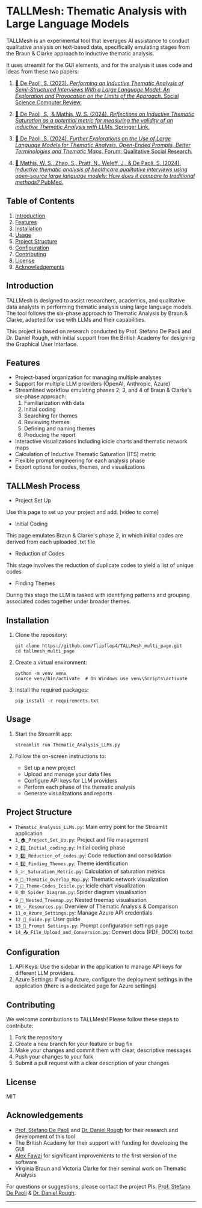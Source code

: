 # TALLMesh: Thematic Analysis with Large Language Models

TALLMesh is an experimental tool that leverages AI assistance to conduct qualitative analysis on text-based data, specifically emulating stages from the Braun & Clarke approach to inductive thematic analysis.

It uses streamlit for the GUI elements, and for the analysis it uses code and ideas from these two papers:

1. [📃 De Paoli, S. (2023). *Performing an Inductive Thematic Analysis of Semi-Structured Interviews With a Large Language Model: An Exploration and Provocation on the Limits of the Approach*. Social Science Computer Review.](https://journals.sagepub.com/doi/full/10.1177/08944393231220483)

2. [📃 De Paoli, S., & Mathis, W. S. (2024). *Reflections on Inductive Thematic Saturation as a potential metric for measuring the validity of an inductive Thematic Analysis with LLMs*. Springer Link.](https://link.springer.com/article/10.1007/s11135-024-01950-6)

3. [📃 De Paoli, S. (2024). *Further Explorations on the Use of Large Language Models for Thematic Analysis. Open-Ended Prompts, Better Terminologies and Thematic Maps*. Forum: Qualitative Social Research.](https://link.springer.com/article/10.1007/s11135-024-01950-6)

4. [📃 Mathis, W. S., Zhao, S., Pratt, N., Weleff, J., & De Paoli, S. (2024). *Inductive thematic analysis of healthcare qualitative interviews using open-source large language models: How does it compare to traditional methods?* PubMed.](https://pubmed.ncbi.nlm.nih.gov/39067136/)


## Table of Contents

1. [Introduction](#introduction)
2. [Features](#features)
3. [Installation](#installation)
4. [Usage](#usage)
5. [Project Structure](#project-structure)
6. [Configuration](#configuration)
7. [Contributing](#contributing)
8. [License](#license)
9. [Acknowledgements](#acknowledgements)

## Introduction

TALLMesh is designed to assist researchers, academics, and qualitative data analysts in performing thematic analysis using large language models. The tool follows the six-phase approach to Thematic Analysis by Braun & Clarke, adapted for use with LLMs and their capabilities.

This project is based on research conducted by Prof. Stefano De Paoli and Dr. Daniel Rough, with initial support from the British Academy for designing the Graphical User Interface.

## Features

- Project-based organization for managing multiple analyses
- Support for multiple LLM providers (OpenAI, Anthropic, Azure)
- Streamlined workflow emulating phases 2, 3, and 4 of Braun & Clarke's six-phase approach:
  1. Familiarization with data
  2. Initial coding
  3. Searching for themes
  4. Reviewing themes
  5. Defining and naming themes
  6. Producing the report
- Interactive visualizations including icicle charts and thematic network maps
- Calculation of Inductive Thematic Saturation (ITS) metric
- Flexible prompt engineering for each analysis phase
- Export options for codes, themes, and visualizations

## TALLMesh Process

- Project Set Up

Use this page to set up your project and add. [video to come]

- Initial Coding

This page emulates Braun & Clarke's phase 2, in which initial codes are derived from each uploaded .txt file

- Reduction of Codes

This stage involves the reduction of duplicate codes to yield a list of unique codes

- Finding Themes

During this stage the LLM is tasked with identifying patterns and grouping associated codes together under broader themes.


## Installation

1. Clone the repository:

   ```
   git clone https://github.com/flipflop4/TALLMesh_multi_page.git 
   cd tallmesh_multi_page
   ```

2. Create a virtual environment:

   ```
   python -m venv venv
   source venv/bin/activate  # On Windows use venv\Scripts\activate
   ```

3. Install the required packages:

   ```
   pip install -r requirements.txt
   ```

## Usage

1. Start the Streamlit app:

   ```
   streamlit run Thematic_Analysis_LLMs.py
   ```

2. Follow the on-screen instructions to:
   - Set up a new project
   - Upload and manage your data files
   - Configure API keys for LLM providers
   - Perform each phase of the thematic analysis
   - Generate visualizations and reports

## Project Structure

- `Thematic_Analysis_LLMs.py`: Main entry point for the Streamlit application
- `1_🏠_Project_Set_Up.py`: Project and file management
- `2_1️⃣_Initial_coding.py`: Initial coding phase
- `3_2️⃣_Reduction_of_codes.py`: Code reduction and consolidation
- `4_3️⃣_Finding_Themes.py`: Theme identification
- `5_💹_Saturation_Metric.py`: Calculation of saturation metrics
- `6_🔗_Thematic_Overlap_Map.py`: Thematic network visualization
- `7_🧊_Theme-Codes_Icicle.py`: Icicle chart visualization
- `8_🕸️_Spider_Diagram.py`: Spider diagram visualisation
- `9_🌳_Nested_Treemap.py`: Nested treemap visualisation
- `10_💡_Resources.py`: Overview of Thematic Analysis & Comparison
- `11_⚙️_Azure_Settings.py`: Manage Azure API credentials
- `12_📌_Guide.py`: User guide
- `13_📢_Prompt Settings.py`: Prompt configuration settings page
- `14_📤_File_Upload_and_Conversion.py`: Convert docs (PDF, DOCX) to.txt 

## Configuration

1. API Keys: Use the sidebar in the application to manage API keys for different LLM providers.
2. Azure Settings: If using Azure, configure the deployment settings in the application (there is a dedicated page for Azure settings)

## Contributing

We welcome contributions to TALLMesh! Please follow these steps to contribute:

1. Fork the repository
2. Create a new branch for your feature or bug fix
3. Make your changes and commit them with clear, descriptive messages
4. Push your changes to your fork
5. Submit a pull request with a clear description of your changes

## License

MIT

## Acknowledgements

- [Prof. Stefano De Paoli](https://www.linkedin.com/in/stefanodepaoli/) and [Dr. Daniel Rough](https://www.linkedin.com/in/daniel-rough-87ba47291/) for their research and development of this tool
- The British Academy for their support with funding for developing the GUI
- [Alex Fawzi](https://www.linkedin.com/in/alex-fawzi-94710199/) for significant improvements to the first version of the software 
- Virginia Braun and Victoria Clarke for their seminal work on Thematic Analysis

For questions or suggestions, please contact the project PIs: [Prof. Stefano De Paoli](mailto:s.depaoli@abertay.ac.uk) & [Dr. Daniel Rough](mailto:drough001@dundee.ac.uk).


---
